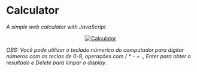 # Calculator
_A simple web calculator with JavaScript_

<div align="center">
  
  <a href="leonardosantino.github.io/calculator/">
        <img src="https://user-images.githubusercontent.com/79323700/156232709-55b57227-2b9c-44d9-8324-3a73ad7e0bb3.png" alt="Calculator">
  </a>
  
</div>

_OBS: Você pode utilizar o teclado númerico do computador para digitar números com as teclas de 0-9, operações com / * - + ., Enter para obter o resultado e Delete para limpar o display._
